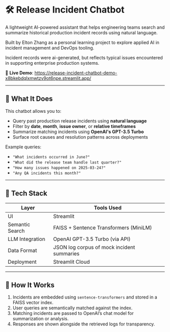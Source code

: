 # 🛠️ Release Incident Chatbot

A lightweight AI-powered assistant that helps engineering teams search and summarize historical production incident records using natural language.

Built by Elton Zhang as a personal learning project to explore applied AI in incident management and DevOps tooling.

Incident records were ai-generated, but reflects typical issues encountered in supporting enterprise production systems.

🔗 **Live Demo**: https://release-incident-chatbot-demo-x8bkebdqlxmwtzv9ot6npe.streamlit.app/

---

## 🧠 What It Does

This chatbot allows you to:
- Query past production release incidents using **natural language**
- Filter by **date**, **month**, **issue owner**, or **relative timeframes**
- Summarize matching incidents using **OpenAI's GPT-3.5 Turbo**
- Surface root causes and resolution patterns across deployments

Example queries:
- `"What incidents occurred in June?"`
- `"What did the release team handle last quarter?"`
- `"How many issues happened on 2025-03-24?"`
- `"Any QA incidents this month?"`

---

## 🧰 Tech Stack

| Layer            | Tools Used                                  |
|------------------|---------------------------------------------|
| UI               | Streamlit                                   |
| Semantic Search  | FAISS + Sentence Transformers (MiniLM)      |
| LLM Integration  | OpenAI GPT-3.5 Turbo (via API)              |
| Data Format      | JSON log corpus of mock incident summaries  |
| Deployment       | Streamlit Cloud                             |

---

## 🚀 How It Works

1. Incidents are embedded using `sentence-transformers` and stored in a FAISS vector index.
2. User queries are semantically matched against the index.
3. Matching incidents are passed to OpenAI’s chat model for summarization or analysis.
4. Responses are shown alongside the retrieved logs for transparency.


